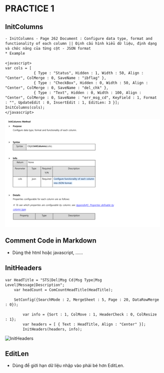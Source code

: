 # PRACTICE 1

## InitColumns

    - InitColumns - Page 262 Document : Configure data type, format and functionality of each column || Định cấu hình kiểu dữ liệu, định dạng và chức năng của từng cột - JSON format
    * Example

    <javascript>
    var cols = [
                 { Type : "Status", Hidden : 1, Width : 50, Align : "Center", ColMerge : 0, SaveName : "ibflag" },
                 { Type : "CheckBox", Hidden : 0, Width : 50, Align : "Center", ColMerge : 0, SaveName : "del_chk" },
                 { Type : "Text", Hidden : 0, Width : 100, Align : "Center", ColMerge : 0, SaveName : "err_msg_cd", KeyField : 1, Format : "", UpdateEdit : 0, InsertEdit : 1, EditLen: 3 }];
    InitColumns(cols);
    </javascript>

![InitColumns](../../Hinh/InitColumns.png)

## Comment Code in Markdown

- Dùng thẻ html hoặc javascript, ......

## InitHeaders

    var HeadTitle = "STS|Del|Msg Cd|Msg Type|Msg Level|Message|Description";
    	var headCount = ComCountHeadTitle(HeadTitle);

    	SetConfig({SearchMode : 2, MergeSheet : 5, Page : 20, DataRowMerge : 0});

    		var info = {Sort : 1, ColMove : 1, HeaderCheck : 0, ColResize : 1};
    		var headers = [ { Text : HeadTitle, Align : "Center" }];
    		InitHeaders(headers, info);

![InitHeaders](../../Hinh/InitHeader.png)

## EditLen

- Dùng để giới hạn dữ liệu nhập vào phải bé hơn EditLen.
